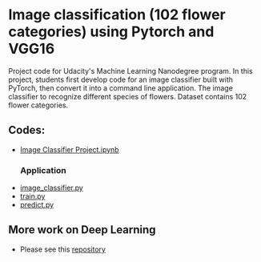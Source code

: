 # Image classification (102 flower categories) using Pytorch and VGG16

Project code for Udacity's Machine Learning Nanodegree program. In this project, students first develop code for an image classifier built with PyTorch, then convert it into a command line application. The image classifier to recognize different species of flowers. Dataset contains 102 flower categories.

## Codes:
- [Image Classifier Project.ipynb](https://github.com/csdankim/image_classifier/blob/master/Image%20Classifier%20Project.ipynb)
  ### Application
- [image_classifier.py](https://github.com/csdankim/image_classifier/blob/master/image_classifier.py)
- [train.py](https://github.com/csdankim/image_classifier/blob/master/train.py)
- [predict.py](https://github.com/csdankim/image_classifier/blob/master/predict.py)

## More work on Deep Learning
- Please see this [repository](https://github.com/csdankim/DL_ALG)






